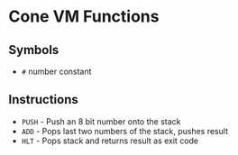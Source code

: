 # Cone VM Functions

## Symbols

* `#` number constant

## Instructions

* `PUSH`    - Push an 8 bit number onto the stack
* `ADD`     - Pops last two numbers of the stack, pushes result
* `HLT`     - Pops stack and returns result as exit code
